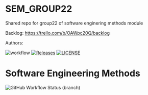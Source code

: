 # SEM_GROUP22

Shared repo for group22 of software enginering methods module

Backlog: https://trello.com/b/OAWpc20Q/backlog

 Authors:

![workflow](https://github.com/40511028/SEM_GROUP22/actions/workflows/main.yml/badge.svg)
[![Releases](https://img.shields.io/github/release/40511028/sem/all.svg?style=flat-square)](https://github.com/40511028/sem/releases)
[![LICENSE](https://img.shields.io/github/license/40511028/sem.svg?style=flat-square)](https://github.com/40511028/sem/blob/master/LICENSE)

# Software Engineering Methods
![GitHub Workflow Status (branch)](https://img.shields.io/github/workflow/status/40511028/SEM_GROUP22/A%20workflow%20for%20my%20Hello%20World%20App/develop?style=flat-square)